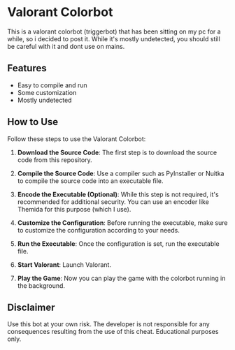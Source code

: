 # Valorant Colorbot

This is a valorant colorbot (triggerbot) that has been sitting on my pc for a while, so i decided to post it. While it's mostly undetected, you should still be careful with it and dont use on mains.

## Features

- Easy to compile and run
- Some customization
- Mostly undetected

## How to Use

Follow these steps to use the Valorant Colorbot:

1. **Download the Source Code**: The first step is to download the source code from this repository.

2. **Compile the Source Code**: Use a compiler such as PyInstaller or Nuitka to compile the source code into an executable file.

3. **Encode the Executable (Optional)**: While this step is not required, it's recommended for additional security. You can use an encoder like Themida for this purpose (which I use).

4. **Customize the Configuration**: Before running the executable, make sure to customize the configuration according to your needs.

5. **Run the Executable**: Once the configuration is set, run the executable file.

6. **Start Valorant**: Launch Valorant.

7. **Play the Game**: Now you can play the game with the colorbot running in the background.

## Disclaimer

Use this bot at your own risk. The developer is not responsible for any consequences resulting from the use of this cheat. Educational purposes only.
